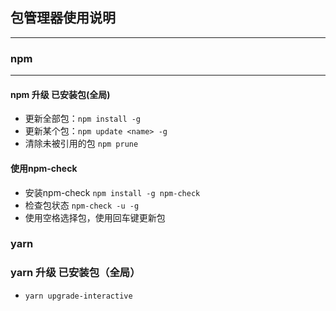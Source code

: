 ## 包管理器使用说明
****

### npm
****

#### npm 升级 已安装包(全局)
+ 更新全部包：`npm install -g `
+ 更新某个包：`npm update <name> -g`
+ 清除未被引用的包 `npm prune`

#### 使用npm-check
+ 安装npm-check
`npm install -g npm-check`
+ 检查包状态
`npm-check -u -g`
+ 使用空格选择包，使用回车键更新包


### yarn

### yarn 升级 已安装包（全局）
+ `yarn upgrade-interactive`